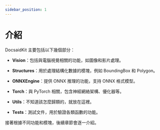 ```yaml
---
sidebar_position: 1
---
```


# 介紹

DocsaidKit 主要包括以下幾個部分：

- **Vision**：包括與電腦視覺相關的功能，如圖像和影片處理。

- **Structures**：用於處理結構化數據的模塊，例如 BoundingBox 和 Polygon。

- **ONNXEngine**：提供 ONNX 推理的功能，支持 ONNX 格式模型。

- **Torch**：與 PyTorch 相關，包含神經網絡架構、優化器等。

- **Utils**：不知道該怎麼歸類的，就放在這裡。

- **Tests**：測試文件，用於驗證各類函數的功能。

接著根據不同功能和模塊，後續章節會逐一介紹。
